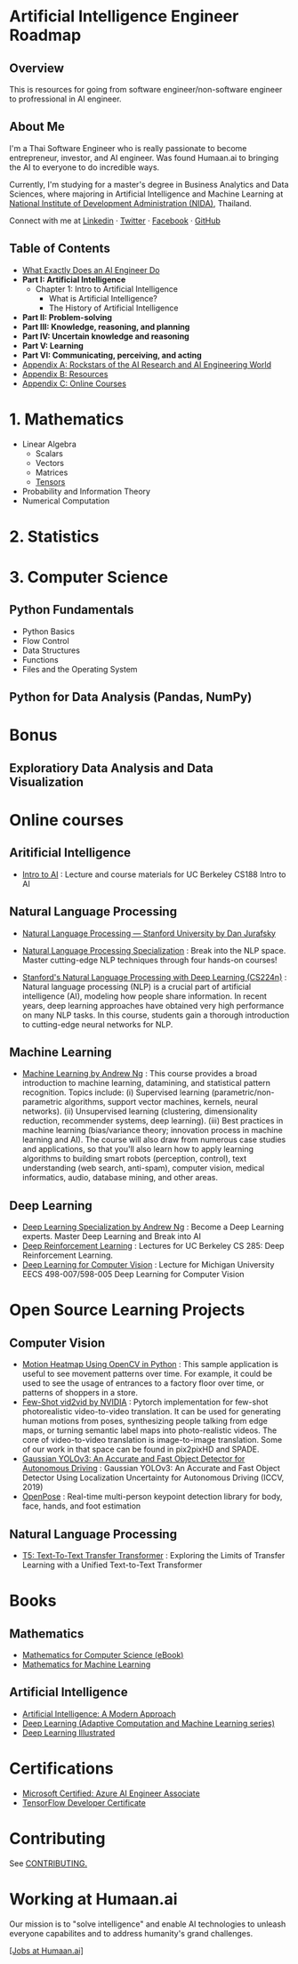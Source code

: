 # Artificial Intelligence Engineer Roadmap

## Overview
This is resources for going from software engineer/non-software engineer to profressional in AI engineer.

## About Me
I'm a Thai Software Engineer who is really passionate to become entrepreneur, investor, and AI engineer. Was found Humaan.ai to bringing the AI to everyone to do incredible ways. 

Currently, I'm studying for a master's degree in Business Analytics and Data Sciences, where majoring in Artificial Intelligence and Machine Learning  at [National Institute of Development Administration (NIDA)](http://www.nida.ac.th/en/), Thailand. 

Connect with me at [Linkedin](https://www.linkedin.com/in/athivvat/)  ·  [Twitter](https://twitter.com/athivvat) · [Facebook](https://www.facebook.com/athivvat) · [GitHub](https://github.com/athivvat)

## Table of Contents
- [What Exactly Does an AI Engineer Do](https://github.com/athivvat/artificial-intelligence-engineer-roadmap/blob/master/contents/01-What%20Exactly%20Does%20an%20AI%20Engineer%20Do.md)
- **Part I: Artificial Intelligence**
    - Chapter 1: Intro to Artificial Intelligence
        - What is Artificial Intelligence?
        - The History of Artificial Intelligence
- **Part II: Problem-solving**
- **Part III: Knowledge, reasoning, and planning**
- **Part IV: Uncertain knowledge and reasoning**
- **Part V: Learning**
- **Part VI: Communicating, perceiving, and acting**
- [Appendix A: Rockstars of the AI Research and AI Engineering World](https://github.com/athivvat/artificial-intelligence-engineer-roadmap/blob/master/contents/Appendix%20A:%20Rockstars%20of%20the%20AI%20Engineering%20World.md)
- [Appendix B: Resources](https://github.com/athivvat/artificial-intelligence-engineer-roadmap/blob/master/contents/Appendix%20B:%20Resources.md)
- [Appendix C: Online Courses](https://github.com/athivvat/artificial-intelligence-engineer-roadmap/blob/master/contents/Apeendix%20C:%20Online%20Courses.md)

# 1. Mathematics
- Linear Algebra
    - Scalars
    - Vectors
    - Matrices
    - [Tensors](https://github.com/athivvat/artificial-intelligence-engineer-roadmap/blob/master/mathematics/01_linear-algebra/tensor.md)
- Probability and Information Theory
- Numerical Computation

# 2. Statistics

# 3. Computer Science
## Python Fundamentals
- Python Basics
- Flow Control
- Data Structures
- Functions
- Files and the Operating System

## Python for Data Analysis (Pandas, NumPy)

# Bonus
## Exploratiory Data Analysis and Data Visualization

# Online courses
## Aritificial Intelligence
- [Intro to AI](http://ai.berkeley.edu/home.html) : Lecture and course materials for UC Berkeley CS188 Intro to AI

## Natural Language Processing
- [Natural Language Processing — Stanford University by Dan Jurafsky](https://www.youtube.com/playlist?app=desktop&list=PLLssT5z_DsK8HbD2sPcUIDfQ7zmBarMYv)
- [Natural Language Processing Specialization](https://www.coursera.org/specializations/natural-language-processing) : Break into the NLP space. Master cutting-edge NLP techniques through four hands-on courses!

- [Stanford's Natural Language Processing with Deep Learning (CS224n)](https://web.stanford.edu/class/cs224n/) : Natural language processing (NLP) is a crucial part of artificial intelligence (AI), modeling how people share information. In recent years, deep learning approaches have obtained very high performance on many NLP tasks. In this course, students gain a thorough introduction to cutting-edge neural networks for NLP.

## Machine Learning
- [Machine Learning by Andrew Ng](https://www.coursera.org/learn/machine-learning) : This course provides a broad introduction to machine learning, datamining, and statistical pattern recognition. Topics include: (i) Supervised learning (parametric/non-parametric algorithms, support vector machines, kernels, neural networks). (ii) Unsupervised learning (clustering, dimensionality reduction, recommender systems, deep learning). (iii) Best practices in machine learning (bias/variance theory; innovation process in machine learning and AI). The course will also draw from numerous case studies and applications, so that you'll also learn how to apply learning algorithms to building smart robots (perception, control), text understanding (web search, anti-spam), computer vision, medical informatics, audio, database mining, and other areas.

## Deep Learning
- [Deep Learning Specialization by Andrew Ng](https://www.coursera.org/specializations/deep-learning) : Become a Deep Learning experts. Master Deep Learning and Break into AI
- [Deep Reinforcement Learning](https://www.youtube.com/playlist?list=PL_iWQOsE6TfURIIhCrlt-wj9ByIVpbfGc) : Lectures for UC Berkeley CS 285: Deep Reinforcement Learning.
- [Deep Learning for Computer Vision](https://www.youtube.com/playlist?list=PL5-TkQAfAZFbzxjBHtzdVCWE0Zbhomg7r) : Lecture for Michigan University EECS 498-007/598-005 Deep Learning for Computer Vision

# Open Source Learning Projects
## Computer Vision
-  [Motion Heatmap Using OpenCV in Python](https://software.intel.com/en-us/articles/motion-heatmap-using-opencv-in-python) : This sample application is useful to see movement patterns over time. For example, it could be used to see the usage of entrances to a factory floor over time, or patterns of shoppers in a store.
- [Few-Shot vid2vid by NVIDIA](https://github.com/NVlabs/few-shot-vid2vid) : Pytorch implementation for few-shot photorealistic video-to-video translation. It can be used for generating human motions from poses, synthesizing people talking from edge maps, or turning semantic label maps into photo-realistic videos. The core of video-to-video translation is image-to-image translation. Some of our work in that space can be found in pix2pixHD and SPADE.
- [Gaussian YOLOv3: An Accurate and Fast Object Detector for Autonomous Driving](https://github.com/jwchoi384/Gaussian_YOLOv3) : Gaussian YOLOv3: An Accurate and Fast Object Detector Using Localization Uncertainty for Autonomous Driving (ICCV, 2019)
- [OpenPose](https://github.com/CMU-Perceptual-Computing-Lab/openpose) : Real-time multi-person keypoint detection library for body, face, hands, and foot estimation

## Natural Language Processing
- [T5: Text-To-Text Transfer Transformer](https://github.com/google-research/text-to-text-transfer-transformer) : Exploring the Limits of Transfer Learning with a Unified Text-to-Text Transformer

# Books
## Mathematics
- [Mathematics for Computer Science (eBook)](https://courses.csail.mit.edu/6.042/spring18/mcs.pdf?fbclid=IwAR1joXEYZ5hqSHn1lgyjs-KJGFDWrukRmaI7lsweRHxN2jUd54rjQwTr-lg) 
- [Mathematics for Machine Learning](https://mml-book.github.io/)

## Artificial Intelligence
- [Artificial Intelligence: A Modern Approach](https://www.amazon.com/Artificial-Intelligence-Approach-ARTIFICIAL-INTELLIGENCE/dp/B008NYIYZS/ref=sr_1_2?keywords=Modern+AI&qid=1578997004&s=books&sr=1-2)
- [Deep Learning (Adaptive Computation and Machine Learning series)](https://www.amazon.com/dp/0262035618/ref=rdr_ext_tmb)
- [Deep Learning Illustrated](https://www.deeplearningillustrated.com/)
# Certifications
- [Microsoft Certified: Azure AI Engineer Associate](https://docs.microsoft.com/en-us/learn/certifications/azure-ai-engineer?wt.mc_id=learningredirect_certs-web-wwl)
- [TensorFlow Developer Certificate](https://www.tensorflow.org/certificate)
# Contributing
See [CONTRIBUTING.](https://github.com/athivvat/artificial-intelligence-engineer-roadmap/blob/master/CONTRIBUTING.md)

# Working at Humaan.ai
Our mission is to "solve intelligence" and enable AI technologies to unleash everyone capabilites and to address humanity's grand challenges.

[[Jobs at Humaan.ai]](https://humaan.ai/jobs)